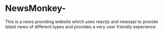 # NewsMonkey-
This is a news providing website which uses reactjs and newsapi to provide latest news of different types and provides a very user friendly experience
